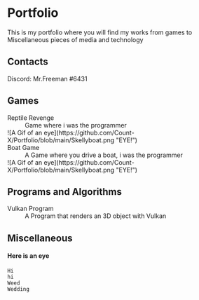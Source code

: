 # Portfolio

This is my portfolio where you will find my works from games to Miscellaneous pieces of media and technology


## Contacts

Discord: Mr.Freeman #6431


## Games

<dl>
<dt>Reptile Revenge</dt>
<dd>Game where i was the programmer</dd>
![A Gif of an eye](https://github.com/Count-X/Portfolio/blob/main/Skellyboat.png "EYE!")
<dt>Boat Game</dt>
<dd>A Game where you drive a boat, i was the programmer</dd>
![A Gif of an eye](https://github.com/Count-X/Portfolio/blob/main/Skellyboat.png "EYE!")
</dl>


## Programs and Algorithms

<dl>
<dt>Vulkan Program</dt>
<dd>A Program that renders an 3D object with Vulkan</dd>
</dl>


## Miscellaneous

#### Here is an eye

    Hi
    hi
    Weed
    Wedding
